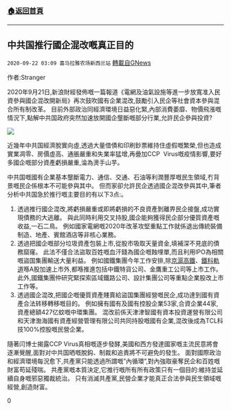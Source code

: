 ###  [:house:返回首頁](https://github.com/ourhimalayas/txt)
---

## 中共国推行國企混改嘅真正目的
`2020-09-22 03:09 喜马拉雅农场新西兰站` [轉載自GNews](https://gnews.org/zh-hant/376122/)

作者:Stranger

2020年9月21日,新浪財經發佈嘅一篇報道《電網及油氣設施等進一步放寬准入民資參與國企混改開新局》再次鼓吹國有企業混改,鼓勵引入民企等社會資本參與混合所有制改革。 目前外部政治同經濟環境日益惡化緊,內部消費萎靡、物價飛漲嘅情況下,點解中共国政府突然加速放開國企壟斷嘅部分行業,允許民企參與投資?

![](https://s3.amazonaws.com/gnews-media-offload/wp-content/uploads/2020/09/22025207/image-245.png)

近幾年中共国經濟脫實向虛,透過大量借債和印刷鈔票維持住虛假嘅繁榮,但也造成實業凋零、房價虛高、通脹嚴重和失業率猛增,再曡加CCP  Virus嘅疫情影響,要好多國企嘅部分資產虧損嚴重,淪為燙手山芋。

中共国嘅國有企業基本壟斷電力、通信、交通、石油等利潤豐厚嘅民生領域,冇背景嘅民企係根本不可能參與其中。 但而家卻允許民企透過國企混改參與其中,筆者分析中共国急於推行嘅主要目的有以下3点:。

1. 透過推行國企混改,將虧損嚴重或即將虧損的不良資產剝離畀民企接盤,成功實現債務的大逃離。 與此同時利用交叉持股,國企能夠獲得民企部分優質資產嘅收益,一石二鳥。 例如國家電網嘅2020年改革攻堅重點工作就係退出傳統裝備制造、地產、賓館酒店等非核心業務。
2. 透過把國企嘅部分垃圾資產包裝上市,從股市吸取天量資金,填補深不見底的債務窟窿。 此法不僅合法盜取百姓嘅血汗錢為國企嘅蝕埋單,而且利用IPO為相關嘅盜国集團輸送大量利益。 例如國鐵集團今年工作安排,除[京滬高鐵](https://finance.sina.com.cn/realstock/company/sh601816/nc.shtml)、[鐵科軌道](https://finance.sina.com.cn/realstock/company/sh688569/nc.shtml)喺A股加速上市外,都喺推進包括中鐵特貨公司、金鷹重工公司等上市工作。 此外,國鐵集團仲研究緊探索區域鐵路公司、設計集團公司等重點企業股改上市工作等。
3. 透過國企混改,把國企嘅優質資產賤賣給盜国集團經營嘅民企,成功達到國有資產合法转移轉移嘅目的。 例如擁有國有及國有控股企業53家,合資企業44家,資產總額427亿蚊嘅中環集團。 混改前係天津津智國有資本投資運營有限公司和天津渤海國有資產經營管理有限公司共同持股嘅國有企業,混改後成為TCL科技100%控股嘅民營企業。


隨著闫博士揭露CCP Virus真相嘅逐步發酵,美國和西方發達國家嘅主流民意將會逐漸覺醒,面對对中共国晒嘅脫鈎、制裁和追責將不可避免的發生。 面對國際政治和經濟環境每況愈下,共產黨只能透過所謂嘅”內循環”,對內強取豪奪民企和百姓嘅財富苟延殘喘。 共產黨嘅本質決定,它推行嘅所有所有政策只有一個目的:維持並延續自身嘅邪惡獨裁統治。 只有消滅共產黨,民營企業才能真正合法參與民生領域嘅經營,創造財富。

0
